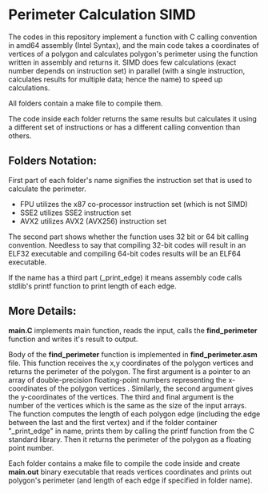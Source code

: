# Perimeter Calculation SIMD

The codes in this repository implement a function with C calling convention in amd64 assembly (Intel Syntax), and the main code takes a coordinates of vertices of a polygon and calculates polygon's perimeter using the function written in assembly and returns it. SIMD does few calculations (exact number depends on instruction set) in parallel (with a single instruction, calculates results for multiple data; hence the name) to speed up calculations.

All folders contain a make file to compile them.

The code inside each folder returns the same results but calculates it using a different set of instructions or has a different calling convention than others.

## Folders Notation:

First part of each folder's name signifies the instruction set that is used to calculate the perimeter.

* FPU utilizes the x87 co-processor instruction set (which is not SIMD)
* SSE2 utilizes SSE2 instruction set
* AVX2 utilizes AVX2 (AVX256) instruction set

The second part shows whether the function uses 32 bit or 64 bit calling convention. Needless to say that compiling 32-bit codes will result in an ELF32 executable and compiling 64-bit codes results will be an ELF64 executable.

If the name has a third part (_print_edge) it means assembly code calls stdlib's printf function to print length of each edge.


## More Details:
**main.C** implements main function, reads the input, calls the **find_perimeter** function and writes it's result to output.

Body of the **find_perimeter** function is implemented in **find_perimeter.asm** file. This function receives the x,y coordinates of the polygon vertices and returns the perimeter of the polygon. The first argument is a pointer to an array of double-precision floating-point numbers representing the x-coordinates of the polygon vertices . Similarly, the second argument gives the y-coordinates of the vertices. The third and final argument is the number of the vertices which is the same as the size of the input arrays. The function computes the length of each polygon edge (including the edge between the last and the first vertex) and if the folder container "_print_edge" in name, prints them by calling the printf function from the C standard library. Then it returns the perimeter of the polygon as a floating point number.

Each folder contains a make file to compile the code inside and create **main.out** binary executable that reads vertices coordinates and prints out polygon's perimeter (and length of each edge if specified in folder name).
